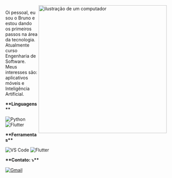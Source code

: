 <img src="https://raw.githubusercontent.com/MicaelliMedeiros/micaellimedeiros/master/image/computer-illustration.png" alt="ilustração de um computador" min-width="400px" max-width="400px" width="400px" align="right">

<p align="left"> 
  Oi pessoal, eu sou o Bruno e estou dando os primeiros passos na área da tecnologia. Atualmente curso Engenharia de Software. Meus interesses são: aplicativos móveis e Inteligência Artificial.
</p>

<p align="left"><b>**Linguagens**</b></p>

![Python](https://img.shields.io/badge/-Python-black?style=flat-square&logo=python)
![Flutter](https://img.shields.io/badge/-Dart-black?style=flat-square&logo=dart)

<p align="left"><b>**Ferramentas**</b></p>

![VS Code](https://img.shields.io/badge/-VS%20Code-black?style=flat-square&logo=visual-studio-code)
![Flutter](https://img.shields.io/badge/-Flutter-black?style=flat-square&logo=flutter)

<p align="left"><b>**Contato: ⤵️**</b></p>

<p align="left">
  <a href="#" title="Gmail">
  <img src="https://img.shields.io/badge/-Gmail-FF0000?style=flat-square&labelColor=FF0000&logo=gmail&logoColor=white&link=mellodematos@gmail.com" alt="Gmail"/></a>
  <!--
  <a href="#" title="LinkedIn">
  <img src="https://img.shields.io/badge/-Linkedin-0e76a8?style=flat-square&logo=Linkedin&logoColor=white&link=LINK-DO-SEU-LINKEDIN" alt="LinkedIn"/></a>
  <a href="#" title="WhatsApp">
  <img src="https://img.shields.io/badge/-WhatsApp-25d366?style=flat-square&labelColor=25d366&logo=whatsapp&logoColor=white&link=API-DO-SEU-WHATSAPP" alt="WhatsApp"/></a>
  <a href="#" title="Facebook">
  <img src="https://img.shields.io/badge/-Facebook-3b5998?style=flat-square&labelColor=3b5998&logo=facebook&logoColor=white&link=LINK-DO-SEU-FACEBOOK" alt="Facebook"/></a>
  <a href="#" title="Instagram">
  <img src="https://img.shields.io/badge/-Instagram-DF0174?style=flat-square&labelColor=DF0174&logo=instagram&logoColor=white&link=LINK-DO-SEU-INSTAGRAM" alt="Instagram"/></a>
  -->
</p>
